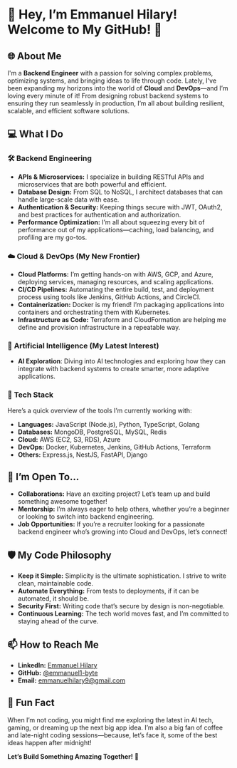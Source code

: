 # 👋 Hey, I’m Emmanuel Hilary! Welcome to My GitHub! 🚀

## 🌐 About Me

I'm a **Backend Engineer** with a passion for solving complex problems, optimizing systems, and bringing ideas to life through code. Lately, I've been expanding my horizons into the world of **Cloud** and **DevOps**—and I’m loving every minute of it! From designing robust backend systems to ensuring they run seamlessly in production, I’m all about building resilient, scalable, and efficient software solutions.

## 💻 What I Do

### 🛠️ **Backend Engineering**
- **APIs & Microservices:** I specialize in building RESTful APIs and microservices that are both powerful and efficient.
- **Database Design:** From SQL to NoSQL, I architect databases that can handle large-scale data with ease.
- **Authentication & Security:** Keeping things secure with JWT, OAuth2, and best practices for authentication and authorization.
- **Performance Optimization:** I’m all about squeezing every bit of performance out of my applications—caching, load balancing, and profiling are my go-tos.

### ☁️ **Cloud & DevOps (My New Frontier)**
- **Cloud Platforms:** I’m getting hands-on with AWS, GCP, and Azure, deploying services, managing resources, and scaling applications.
- **CI/CD Pipelines:** Automating the entire build, test, and deployment process using tools like Jenkins, GitHub Actions, and CircleCI.
- **Containerization:** Docker is my friend! I’m packaging applications into containers and orchestrating them with Kubernetes.
- **Infrastructure as Code:** Terraform and CloudFormation are helping me define and provision infrastructure in a repeatable way.

### 🤖 **Artificial Intelligence (My Latest Interest)**
- **AI Exploration**: Diving into AI technologies and exploring how they can integrate with backend systems to create smarter, more adaptive applications.

### 🧰 **Tech Stack**
Here’s a quick overview of the tools I’m currently working with:
- **Languages:** JavaScript (Node.js), Python, TypeScript, Golang
- **Databases:** MongoDB, PostgreSQL, MySQL, Redis
- **Cloud:** AWS (EC2, S3, RDS), Azure
- **DevOps:** Docker, Kubernetes, Jenkins, GitHub Actions, Terraform
- **Others:** Express.js, NestJS, FastAPI, Django

## 🌱 I’m Open To...
- **Collaborations:** Have an exciting project? Let’s team up and build something awesome together!
- **Mentorship:** I’m always eager to help others, whether you’re a beginner or looking to switch into backend engineering.
- **Job Opportunities:** If you’re a recruiter looking for a passionate backend engineer who’s growing into Cloud and DevOps, let’s connect!

## 🛡️ My Code Philosophy
- **Keep it Simple:** Simplicity is the ultimate sophistication. I strive to write clean, maintainable code.
- **Automate Everything:** From tests to deployments, if it can be automated, it should be.
- **Security First:** Writing code that’s secure by design is non-negotiable.
- **Continuous Learning:** The tech world moves fast, and I’m committed to staying ahead of the curve.

## 📫 How to Reach Me
- **LinkedIn:** [Emmanuel Hilary](www.linkedin.com/in/emmanuel-hilary-080044240)
- **GitHub:** [@emmanuel1-byte](https://github.com/emmanuel1-byte)
- **Email:** emmanuelhilary9@gmail.com

## 🎉 Fun Fact
When I’m not coding, you might find me exploring the latest in AI tech, gaming, or dreaming up the next big app idea. I’m also a big fan of coffee and late-night coding sessions—because, let’s face it, some of the best ideas happen after midnight!

**Let’s Build Something Amazing Together!** 🚀
